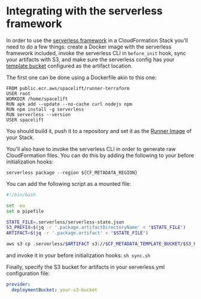 # Integrating with the serverless framework

In order to use the [serverless framework](https://www.serverless.com) in a CloudFormation Stack you'll need to do a few things: create a Docker image with the serverless framework included, invoke the serverless CLI in `before_init` hook, sync your artifacts with S3, and make sure the serverless config has your [template bucket](reference.md#stack-settings) configured as the artifact location.

The first one can be done using a Dockerfile akin to this one:

```docker
FROM public.ecr.aws/spacelift/runner-terraform
USER root
WORKDIR /home/spacelift
RUN apk add --update --no-cache curl nodejs npm
RUN npm install -g serverless
RUN serverless --version
USER spacelift
```

You should build it, push it to a repository and set it as the [Runner Image](https://docs.spacelift.io/concepts/stack/stack-settings#runner-image) of your Stack.

You'll also have to invoke the serverless CLI in order to generate raw CloudFormation files. You can do this by adding the following to your before initialization hooks:

`serverless package --region ${CF_METADATA_REGION}`

You can add the following script as a mounted file:

```bash
#!/bin/bash

set -eu
set o pipefile

STATE_FILE=.serverless/serverless-state.json
S3_PREFIX=$(jq -r '.package.artifactDirectoryName' < "$STATE_FILE")
ARTIFACT=$(jq -r '.package.artifact' < "$STATE_FILE")

aws s3 cp .serverless/$ARTIFACT s3://$CF_METADATA_TEMPLATE_BUCKET/$S3_PREFIX/$ARTIFACT
```

and invoke it in your before initialization hooks: `sh sync.sh`

Finally, specify the S3 bucket for artifacts in your serverless.yml configuration file:

```yaml
provider:
  deploymentBucket: your-s3-bucket
```

